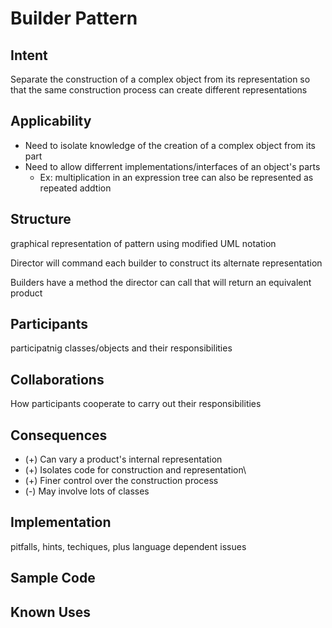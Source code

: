 # Builder Pattern

## Intent
Separate the construction of a complex object from its representation so that the same construction process can create different representations

## Applicability
- Need to isolate knowledge of the creation of a complex object from its part
- Need to allow differrent implementations/interfaces of an object's parts
    - Ex: multiplication in an expression tree can also be represented as repeated addtion 

## Structure
graphical representation of pattern using modified UML notation

Director will command each builder to construct its alternate representation 

Builders have a method the director can call that will return an equivalent product

## Participants
participatnig classes/objects and their responsibilities

## Collaborations
How participants cooperate to carry out their responsibilities

## Consequences
- (+) Can vary a product's internal representation
- (+) Isolates code for construction and representation\
- (+) Finer control over the construction process
- (-) May involve lots of classes

## Implementation
pitfalls, hints, techiques, plus language dependent issues

## Sample Code

## Known Uses
